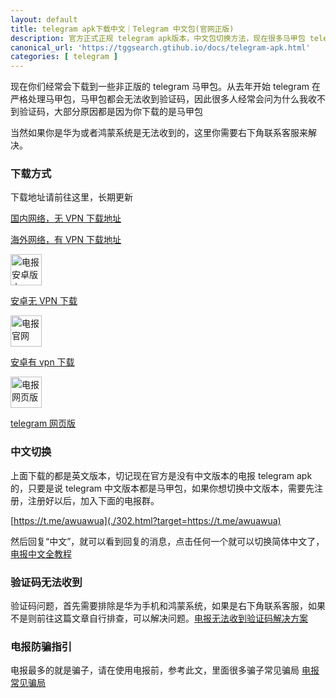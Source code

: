 ```yaml
---
layout: default
title: telegram apk下载中文｜Telegram 中文包(官网正版)
description: 官方正式正规 telegram apk版本，中文包切换方法，现在很多马甲包 telegram 的 apk 但是马甲包都会限制其验证码，因此必须要正版的 apk
canonical_url: 'https://tggsearch.gtihub.io/docs/telegram-apk.html'
categories: [ telegram ]
---
```


现在你们经常会下载到一些非正版的 telegram 马甲包。从去年开始 telegram 在严格处理马甲包，马甲包都会无法收到验证码，因此很多人经常会问为什么我收不到验证码，大部分原因都是因为你下载的是马甲包

当然如果你是华为或者鸿蒙系统是无法收到的，这里你需要右下角联系客服来解决。

### 下载方式
下载地址请前往这里，长期更新

[国内网络，无 VPN 下载地址](./302.html?target=https://www.mediafire.com/file/bxyoyflc57fmz3i/Telegram+(1).apk/file)

[海外网络，有 VPN 下载地址](./302.html?target=https://telegram.org/dl/android/apk)

<div class='icon-block-body-three'>
  <div class='icon-block-item'>
    <a href="https://www.mediafire.com/file/bxyoyflc57fmz3i/Telegram+(1).apk/file" target="_blank" rel="noopener noreferrer">
        <img src="https://cdn.jsdelivr.net/gh/tggsearch/tggsearch.github.io/assets/img/telegram.png" alt="电报安卓版本" height=50px onerror="this.onerror=null;this.src='/assets/img/telegram.png'">
        <p>安卓无 VPN 下载</p>
    </a>
  </div>
   <div class='icon-block-item'>
    <a href="https://telegram.org" target="_blank" rel="noopener noreferrer">
        <img src="https://cdn.jsdelivr.net/gh/tggsearch/tggsearch.github.io/assets/img/telegram.png" alt="电报官网" height=50px onerror="this.onerror=null;this.src='/assets/img/telegram.png'">
        <p>安卓有 vpn 下载</p>
    </a>
  </div>
    <div class='icon-block-item'>
    <a href="https://web.telegram.org" target="_blank">
        <img src="https://cdn.jsdelivr.net/gh/tggsearch/tggsearch.github.io/assets/img/telegram.png" alt="电报网页版" height=50px onerror="this.onerror=null;this.src='/assets/img/telegram.png'">
        <p>telegram 网页版</p>
    </a>
  </div>
</div>

### 中文切换
上面下载的都是英文版本，切记现在官方是没有中文版本的电报 telegram apk的，只要是说 telegram 中文版本都是马甲包，如果你想切换中文版本，需要先注册，注册好以后，加入下面的电报群。

[https://t.me/awuawua](./302.html?target=https://t.me/awuawua)

然后回复“中文”，就可以看到回复的消息，点击任何一个就可以切换简体中文了，[电报中文全教程](./telegram-cn.html) 

### 验证码无法收到
验证码问题，首先需要排除是华为手机和鸿蒙系统，如果是右下角联系客服，如果不是则前往这篇文章自行排查，可以解决问题。[电报无法收到验证码解决方案](./telegram-no-sms-code.html)

### 电报防骗指引
电报最多的就是骗子，请在使用电报前，参考此文，里面很多骗子常见骗局 [电报常见骗局](./telegram-scam.html)